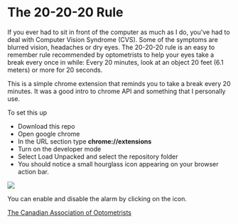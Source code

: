 # The 20-20-20 Rule
If you ever had to sit in front of the computer as much as I do, you've had to deal with Computer Vision Syndrome (CVS). Some of the symptoms are blurred vision, headaches or dry eyes. The 20-20-20 rule is an easy to remember rule recommended by optometrists to help your eyes take a break every once in while: Every 20 minutes, look at an object 20 feet (6.1 meters) or more for 20 seconds.

This is a simple chrome extension that reminds you to take a break every 20 minutes. It was a good intro to chrome API and something that I personally use.

To set this up
- Download this repo
- Open google chrome
- In the URL section type **chrome://extensions**
- Turn on the developer mode
- Select Load Unpacked and select the repository folder
- You should notice a small hourglass icon appearing on your browser action bar.

![](https://github.com/Hedwig/20-20-20/blob/master/icons8-time-50.png)

You can enable and disable the alarm by clicking on the icon.

[The Canadian Association of Optometrists](https://opto.ca/health-library/the-20-20-20-rule)
